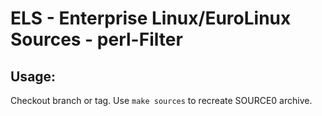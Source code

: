 # ELS - Enterprise Linux/EuroLinux Sources - perl-Filter
 
## Usage:
  Checkout branch or tag. Use `make sources` to recreate  SOURCE0 archive.
